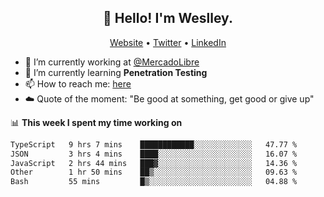 <h2 align="center">👋 Hello! I'm Weslley.</h2>
<p align="center">
  <a href="http://weslleyneri.com.br">Website</a> •
  <a href="https://twitter.com/Weslley_Neri">Twitter</a> •
  <a href="https://www.linkedin.com/in/weslley-neri-3658908b">LinkedIn</a>
</p>


- 🔭 I’m currently working at [@MercadoLibre](https://github.com/mercadolibre)
- 🌱 I’m currently learning **Penetration Testing**
- 📫 How to reach me: [here](mailto:weslley39@gmail.com)
- ☁️ Quote of the moment: "Be good at something, get good or give up"

📊 **This week I spent my time working on**
<!--START_SECTION:waka-->

```txt
TypeScript   9 hrs 7 mins    ████████████░░░░░░░░░░░░░   47.77 %
JSON         3 hrs 4 mins    ████░░░░░░░░░░░░░░░░░░░░░   16.07 %
JavaScript   2 hrs 44 mins   ███▓░░░░░░░░░░░░░░░░░░░░░   14.36 %
Other        1 hr 50 mins    ██▒░░░░░░░░░░░░░░░░░░░░░░   09.63 %
Bash         55 mins         █▒░░░░░░░░░░░░░░░░░░░░░░░   04.88 %
```

<!--END_SECTION:waka-->

<!-- Inspired by https://github.com/gruselhaus/gruselhaus -->
